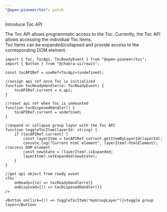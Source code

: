 ```yaml
---
"@open-pioneer/toc": patch
---
```


Introduce Toc API

The Toc API allows programmatic access to the Toc. Currently, the Toc API allows accessing the individual Toc Items.  
Toc Items can be expanded/collapsed and provide access to the corresponding DOM element.

```tsx
import { Toc, TocApi, TocReadyEvent } from "@open-pioneer/toc";
import { Button } from "@chakra-ui/react";

const tocAPIRef = useRef<TocApi>(undefined);

//assign api ref once Toc is initialized
function tocReadyHandler(e: TocReadyEvent) {
    tocAPIRef.current = e.api;
}

//reset api ref when Toc is unmounted
function tocDisposedHandler() {
    tocAPIRef.current = undefined;
}

//expand or collapse group layer with the Toc API
function toggleTocItem(layerId: string) {
    if (tocAPIRef.current) {
        const layerItem = tocAPIRef.current.getItemByLayerId(layerId);
        console.log("Current html element", layerItem?.htmlElement); //access DOM element
        const newState = !layerItem?.isExpanded;
        layerItem?.setExpanded(newState);
    }
}

//get api object from ready event
<Toc
    onReady={(e) => tocReadyHandler(e)}
    onDisposed={() => tocDisposedHandler()}
/>

<Button onClick={() => toggleTocItem("myGroupLayer")}>toggle group layer</Button>
```
